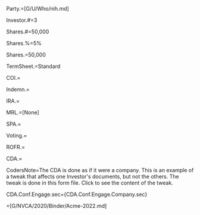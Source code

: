 Party.=[G/U/Who/nih.md]

Investor.#=3

Shares.#=50,000

Shares.%=5%

Shares.$=$50,000

TermSheet.=Standard

COI.=		

Indemn.=

IRA.=

MRL.=[None]

SPA.=

Voting.=

ROFR.=

CDA.=

CodersNote=The CDA is done as if it were a company. This is an example of a tweak that affects one Investor's documents, but not the others. The tweak is done in this form file.  Click to see the content of the tweak.

CDA.Conf.Engage.sec=<span class='select'>{CDA.Conf.Engage.Company.sec}</span>

=[G/NVCA/2020/Binder/Acme-2022.md]
